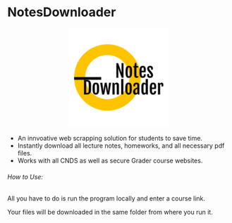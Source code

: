 # NotesDownloader

<p align="center">
  <img src="logo/logo.png" width="225" alt="logo">
</p>


- An innvoative web scrapping solution for students to save time.
- Instantly download all lecture notes, homeworks, and all necessary pdf files. 
- Works with all CNDS as well as secure Grader course websites. 


###### How to Use:

All you have to do is run the program locally and enter a course link.

Your files will be downloaded in the same folder from where you run it.